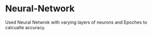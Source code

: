 # Neural-Network
Used Neural Netwrok with varying layers of neurons and Epoches to calcualte accuracy.
